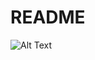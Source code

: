 # README

![Alt Text]([https://media.giphy.com/media/vFKqnCdLPNOKc/giphy.gif](https://raw.githubusercontent.com/MateGames/MyEpamGame2/main/play_alap.gif)https://raw.githubusercontent.com/MateGames/MyEpamGame2/main/play_alap.gif)


